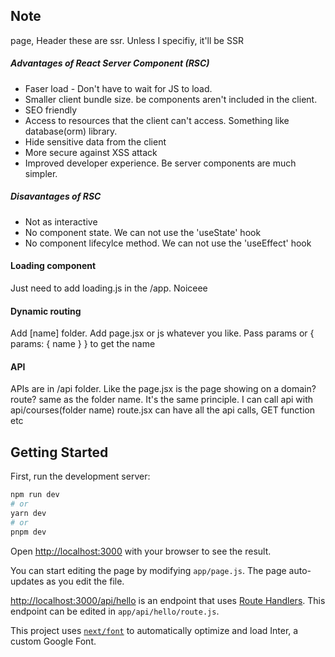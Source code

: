 ## Note
page, Header these are ssr. Unless I specifiy, it'll be SSR

##### Advantages of React Server Component (RSC)
- Faser load - Don't have to wait for JS to load.
- Smaller client bundle size. be components aren't included in the client.
- SEO friendly
- Access to resources that the client can't access. Something like database(orm) library.
- Hide sensitive data from the client
- More secure against XSS attack 
- Improved developer experience. Be server components are much simpler.

##### Disavantages of RSC
- Not as interactive
- No component state. We can not use the 'useState' hook
- No component lifecylce method. We can not use the 'useEffect' hook

#### Loading component
Just need to add loading.js in the /app. Noiceee

#### Dynamic routing
Add [name] folder.
Add page.jsx or js whatever you like.
Pass params or { params: { name } } to get the name

#### API
APIs are in /api folder.
Like the page.jsx is the page showing on a domain? route? same as the folder name. It's the same principle.
I can call api with api/courses(folder name)
route.jsx can have all the api calls, GET function etc


## Getting Started

First, run the development server:

```bash
npm run dev
# or
yarn dev
# or
pnpm dev
```

Open [http://localhost:3000](http://localhost:3000) with your browser to see the result.

You can start editing the page by modifying `app/page.js`. The page auto-updates as you edit the file.

[http://localhost:3000/api/hello](http://localhost:3000/api/hello) is an endpoint that uses [Route Handlers](https://beta.nextjs.org/docs/routing/route-handlers). This endpoint can be edited in `app/api/hello/route.js`.

This project uses [`next/font`](https://nextjs.org/docs/basic-features/font-optimization) to automatically optimize and load Inter, a custom Google Font.
